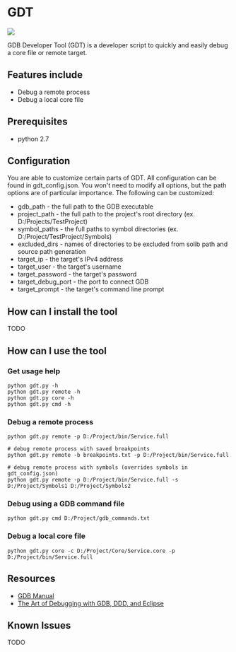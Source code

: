 # GDT

<a href="https://codeclimate.com/github/brandonsoto/gdt/maintainability"><img src="https://api.codeclimate.com/v1/badges/c203adcc92be588cf10d/maintainability" /></a>

GDB Developer Tool (GDT) is a developer script to quickly and easily debug a core file or remote target.

## Features include

- Debug a remote process
- Debug a local core file

## Prerequisites

- python 2.7

## Configuration

You are able to customize certain parts of GDT. All configuration can be found in gdt_config.json. You won't need to modify all options, but the path options are of particular importance. The following can be customized:

- gdb_path - the full path to the GDB executable
- project_path - the full path to the project's root directory (ex. D:/Projects/TestProject)
- symbol_paths - the full paths to symbol directories (ex. D:/Project/TestProject/Symbols)
- excluded_dirs - names of directories to be excluded from solib path and source path generation
- target_ip - the target's IPv4 address
- target_user - the target's username
- target_password - the target's password
- target_debug_port - the port to connect GDB
- target_prompt - the target's command line prompt

## How can I install the tool

TODO

## How can I use the tool

### Get usage help

```shell
python gdt.py -h
python gdt.py remote -h
python gdt.py core -h
python gdt.py cmd -h
```

### Debug a remote process

```shell
python gdt.py remote -p D:/Project/bin/Service.full

# debug remote process with saved breakpoints
python gdt.py remote -b breakpoints.txt -p D:/Project/bin/Service.full

# debug remote process with symbols (overrides symbols in gdt_config.json)
python gdt.py remote -p D:/Project/bin/Service.full -s D:/Project/Symbols1 D:/Project/Symbols2
```

### Debug using a GDB command file

```shell
python gdt.py cmd D:/Project/gdb_commands.txt
```

### Debug a local core file

```shell
python gdt.py core -c D:/Project/Core/Service.core -p D:/Project/bin/Service.full
```

## Resources
- [GDB Manual](https://sourceware.org/gdb/onlinedocs/gdb/index.html#SEC_Contents)
- [The Art of Debugging with GDB, DDD, and Eclipse](https://www.amazon.com/Art-Debugging-GDB-DDD-Eclipse/dp/1593271743/ref=sr_1_2?ie=UTF8&qid=1519965502&sr=8-2&keywords=gdb&dpID=51tKpAW8vyL&preST=_SX218_BO1,204,203,200_QL40_&dpSrc=srch)


## Known Issues

TODO
